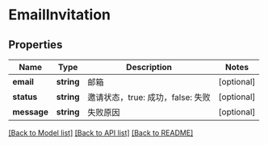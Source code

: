 # EmailInvitation

## Properties
Name | Type | Description | Notes
------------ | ------------- | ------------- | -------------
**email** | **string** | 邮箱 | [optional] 
**status** | **string** | 邀请状态，true: 成功，false: 失败 | [optional] 
**message** | **string** | 失败原因 | [optional] 

[[Back to Model list]](../../README.md#documentation-for-models) [[Back to API list]](../../README.md#documentation-for-api-endpoints) [[Back to README]](../../README.md)


